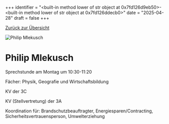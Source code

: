 
+++
identifier = "<built-in method lower of str object at 0x7fd126d9eb50>-<built-in method lower of str object at 0x7fd126ddecb0>"
date = "2025-04-28"
draft = false
+++

 [Zurück zur Übersicht](/schule/personen/)

<div class="row">
<div class="column">
<img src="/images/personal/Mlekusch.jpg" alt="Philip Mlekusch"> 
</div>
<div class="column">

# Philip Mlekusch

Sprechstunde am Montag um 10:30-11:20

Fächer: Physik,  Geografie und Wirtschaftsbildung

KV der 3C

KV (Stellvertretung) der 3A







Koordination für: Brandschutzbeauftragter, Energiesparen/Contracting, Sicherheitsvertrauensperson, Umwelterziehung

</div>
</div> 

